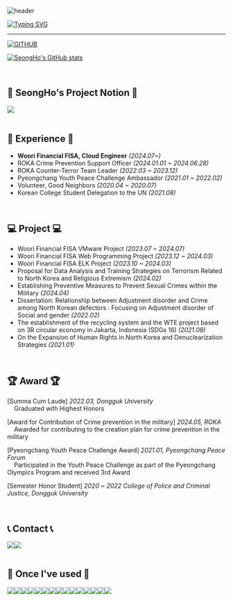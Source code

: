 ![header](https://capsule-render.vercel.app/api?type=waving&color=6994CDEE&text=&animation=twinkling&height=80)

[![Typing SVG](https://readme-typing-svg.demolab.com?font=Alkatra&weight=500&size=45&duration=4000&pause=3&color=6994CDEE&center=false&vCenter=false&multiline=true&repeat=true&width=1000&height=100&lines=Welcome+to+SeongHo's+GitHub!👋)](https://git.io/typing-svg)
 
<div align="left">
 
 ---
     
[![GITHUB](https://hits.seeyoufarm.com/api/count/incr/badge.svg?url=https%3A%2F%2Fgithub.com%2Fjiholee0&count_bg=%23F29494&title_bg=%232F2E2E&icon=github.svg&icon_color=%23FFFFFF&title=GITHUB&edge_flat=false)](https://github.com/castlhoo)


[![SeongHo's GitHub stats](https://github-readme-stats.vercel.app/api?username=castlhoo&theme=nord&hide_border=true&count_private=true)](https://github.com/castlhoo/github-readme-stats)

 
<br>

## 📝 SeongHo's Project Notion 📝
<div style="display:flex; flex-direction:row;">
    <a href="[https://easyhomputer.tistory.com](https://screeching-kettledrum-5a8.notion.site/Woori-Financial-FISA-Projects-3a6cd013d90e4950843c07a88baf3286?pvs=4)">
        <img src="https://img.shields.io/badge/NOTION-000000?style=for-the-badge&logo=Tistory&logoColor=white"> 
    </a>

<br>

</div><br>

## 💪 Experience 💪
- **Woori Financial FISA, Cloud Engineer** _(2024.07~)_
- ROKA Crime Prevention Support Officer _(2024.01.01 ~ 2024.06.28)_
- ROKA Counter-Terror Team Leader _(2022.03 ~ 2023.12)_
- Pyeongchang Youth Peace Challenge Ambassador _(2021.01 ~ 2022.02)_
- Volunteer, Good Neighbors _(2020.04 ~ 2020.07)_
- Korean College Student Delegation to the UN _(2021.08)_

<br>

## 💻 Project 💻
- Woori Financial FISA VMware Project _(2023.07 ~ 2024.07)_
- Woori Financial FISA Web Programming Project _(2023.12 ~ 2024.03)_
- Woori Financial FISA ELK Project _(2023.10 ~ 2024.03)_
- Proposal for Data Analysis and Training Strategies on Terrorism Related to North Korea and Religious Extremism _(2024.02)_
- Establishing Preventive Measures to Prevent Sexual Crimes within the Military _(2024.04)_  
- Dissertation: Relationship between Adjustment disorder and Crime among North Korean defectors : Focusing on Adjustment disorder of Social and gender _(2022.02)_
- The establishment of the recycling system and the WTE project based on 3R circular economy in Jakarta, Indonesia (SDGs 16) _(2021.08)_
- On the Expansion of Human Rights in North Korea and Denuclearization Strategies _(2021.01)_

<br>

## 🏆 Award 🏆

[Summa Cum Laude] *2022.03, Dongguk University*
<br> &nbsp; &nbsp; Graduated with Highest Honors

[Award for Contribution of Crime prevention in the military] *2024.05, ROKA*
<br> &nbsp; &nbsp; Awarded for contributing to the creation plan for crime prevention in the military

[Pyeongchang Youth Peace Challenge Award] *2021.01, Pyeongchang Peace Forum*
<br> &nbsp; &nbsp; Participated in the Youth Peace Challenge as part of the Pyeongchang Olympics Program and received 3rd Award

[Semester Honor Student] *2020 ~ 2022 College of Police and Criminal Justice, Dongguk University*

<br>
 
## 📞 Contact 📞
<div style="display:flex; flex-direction:row;">
    <a href="https://www.instagram.com/castlehoo/">
        <img src="https://img.shields.io/badge/Instagram-E4405F?style=for-the-badge&logo=Instagram&logoColor=white"> 
    </a>
    <a href="mailto:ksungho9991@gmail.com">
        <img src="https://img.shields.io/badge/Gmail-EA4335?style=for-the-badge&logo=Gmail&logoColor=white"> 
    </a>
</div><br>
    
## 🔨 Once I've used 🔨
<div style="display:flex; flex-direction:row;">
    <img src="https://img.shields.io/badge/java-007396?style=for-the-badge&logo=java&logoColor=white"> 
    <img src="https://img.shields.io/badge/Spring Boot-6DB33F?style=for-the-badge&logo=spring boot&logoColor=white"> 
    <!--<img src="https://img.shields.io/badge/Gradle-02303A?style=for-the-badge&logo=gradle&logoColor=white"> -->
    <img src="https://img.shields.io/badge/oracle-F80000?style=for-the-badge&logo=oracle&logoColor=white"> 
    <img src="https://img.shields.io/badge/mysql-4479A1?style=for-the-badge&logo=mysql&logoColor=white"> 
      <img src="https://img.shields.io/badge/linux-FCC624?style=for-the-badge&logo=linux&logoColor=black"> 
    <br>
    <img src="https://img.shields.io/badge/Amazon AWS-232F3E?style=for-the-badge&logo=amazon aws&logoColor=white"> 
    <img src="https://img.shields.io/badge/html5-E34F26?style=for-the-badge&logo=html5&logoColor=white"> 
    <img src="https://img.shields.io/badge/css-1572B6?style=for-the-badge&logo=css3&logoColor=white"> 
    <br>
    <img src="https://img.shields.io/badge/javascript-F7DF1E?style=for-the-badge&logo=javascript&logoColor=black"> 
    <img src="https://img.shields.io/badge/python-3776AB?style=for-the-badge&logo=python&logoColor=white"> 
    <img src="https://img.shields.io/badge/Postman-FF6C37?style=for-the-badge&logo=Postman&logoColor=white"/>
    <br>
    <img src="https://img.shields.io/badge/Elasticsearch-001561?style=for-the-badge&logo=Elasticsearch&logoColor=white">
    <img src="https://img.shields.io/badge/Logstash-005571?style=for-the-badge&logo=Logstash&logoColor=white">
    <img src="https://img.shields.io/badge/Kibana-005981?style=for-the-badge&logo=Kibana&logoColor=white">
    <br>
    <img src="https://img.shields.io/badge/R-001326?style=for-the-badge&logo=R&logoColor=white">
</div><br>
</div>
